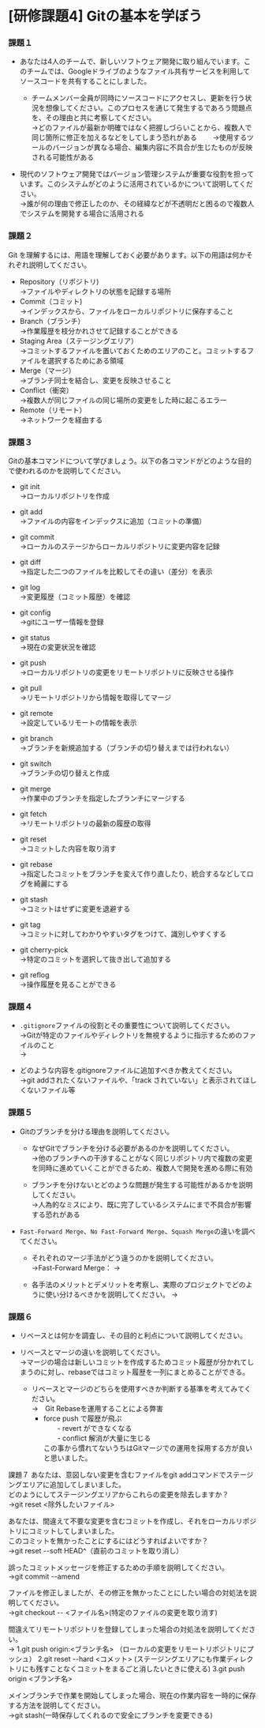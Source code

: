 # [研修課題4] Gitの基本を学ぼう

### 課題１

- あなたは4人のチームで、新しいソフトウェア開発に取り組んでいます。このチームでは、Googleドライブのようなファイル共有サービスを利用してソースコードを共有することにしました。
    - チームメンバー全員が同時にソースコードにアクセスし、更新を行う状況を想像してください。このプロセスを通じて発生するであろう問題点を、その理由と共に考察してください。  
      →どのファイルが最新か明確ではなく把握しづらいことから、複数人で同じ箇所に修正を加えるなどをしてしまう恐れがある　　
      →使用するツールのバージョンが異なる場合、編集内容に不具合が生じたものが反映される可能性がある  
      
- 現代のソフトウェア開発ではバージョン管理システムが重要な役割を担っています。このシステムがどのように活用されているかについて説明してください。  
  →誰が何の理由で修正したのか、その経緯などが不透明だと困るので複数人でシステムを開発する場合に活用される

### 課題２

Git を理解するには、用語を理解しておく必要があります。以下の用語は何かそれぞれ説明してください。

- Repository（リポジトリ)  
  →ファイルやディレクトリの状態を記録する場所
- Commit（コミット)  
  →インデックスから、ファイルをローカルリポジトリに保存すること  
- Branch（ブランチ）    
  →作業履歴を枝分かれさせて記録することができる
- Staging Area（ステージングエリア）  
  →コミットするファイルを置いておくためのエリアのこと。コミットするファイルを選択するためにある領域
- Merge（マージ）  
  →ブランチ同士を結合し、変更を反映させること
- Conflict（衝突）  
  →複数人が同じファイルの同じ場所の変更をした時に起こるエラー
- Remote（リモート）  
  →ネットワークを経由する

### 課題３

Gitの基本コマンドについて学びましょう。以下の各コマンドがどのような目的で使われるのかを説明してください。

- git init  
  →ローカルリポジトリを作成
  
- git add  
  →ファイルの内容をインデックスに追加（コミットの準備）
  
- git commit  
  →ローカルのステージからローカルリポジトリに変更内容を記録
  
- git diff  
  →指定した二つのファイルを比較してその違い（差分）を表示
  
- git log  
  →変更履歴（コミット履歴）を確認
  
- git config  
  →gitにユーザー情報を登録
  
- git status  
  →現在の変更状況を確認
  
- git push  
  →ローカルリポジトリの変更をリモートリポジトリに反映させる操作
  
- git pull  
  →リモートリポジトリから情報を取得してマージ
  
- git remote  
  →設定しているリモートの情報を表示
  
- git branch  
  →ブランチを新規追加する（ブランチの切り替えまでは行われない）
  
- git switch  
  →ブランチの切り替えと作成
  
- git merge  
  →作業中のブランチを指定したブランチにマージする
  
- git fetch  
  →リモートリポジトリの最新の履歴の取得
  
- git reset  
  →コミットした内容を取り消す
  
- git rebase  
  →指定したコミットをブランチを変えて作り直したり、統合するなどしてログを綺麗にする
  
- git stash  
  →コミットはせずに変更を退避する
  
- git tag  
  →コミットに対してわかりやすいタグをつけて、識別しやすくする
  
- git cherry-pick  
  →特定のコミットを選択して抜き出して追加する
  
- git reflog  
  →操作履歴を見ることができる
  
### 課題４

- `.gitignore`ファイルの役割とその重要性について説明してください。  
  →Gitが特定のファイルやディレクトリを無視するように指示するためのファイルのこと   
  →
  
- どのような内容を.gitignoreファイルに追加すべきか教えてください。  
  →git addされたくないファイルや、「track されていない」と表示されてほしくないファイル等

### 課題５

- Gitのブランチを分ける理由を説明してください。  
    - なぜGitでブランチを分ける必要があるのかを説明してください。  
      →他のブランチへの干渉することがなく同じリポジトリ内で複数の変更を同時に進めていくことができるため、複数人で開発を進める際に有効
      
    - ブランチを分けないとどのような問題が発生する可能性があるかを説明してください。  
      →人為的なミスにより、既に完了しているシステムにまで不具合が影響する恐れがある  
      
- `Fast-Forward Merge`、`No Fast-Forward Merge`、`Squash Merge`の違いを調べてください。  
    - それぞれのマージ手法がどう違うのかを説明してください。  
      →Fast-Forward Merge：
      →
      
    - 各手法のメリットとデメリットを考察し、実際のプロジェクトでどのように使い分けるべきかを説明してください。
      →

### 課題６

- リベースとは何かを調査し、その目的と利点について説明してください。  
- リベースとマージの違いを説明してください。    
  →マージの場合は新しいコミットを作成するためコミット履歴が分かれてしまうのに対し、rebaseではコミット履歴を一列にまとめることができる。
  
    - リベースとマージのどちらを使用すべきか判断する基準を考えてみてください。  
    →　Git Rebaseを運用することによる弊害  
         - force push で履歴が飛ぶ  
      　　- revert ができなくなる  
      　　- conflict 解消が大量に生じる  
      この事から慣れてないうちはGitマージでの運用を採用する方が良いと思いました。

課題７
あなたは、意図しない変更を含むファイルをgit addコマンドでステージングエリアに追加してしまいました。  
どのようにしてステージングエリアからこれらの変更を除去しますか？  
→git reset <除外したいファイル>  

あなたは、間違えて不要な変更を含むコミットを作成し、それをローカルリポジトリにコミットしてしまいました。  
このコミットを無かったことにするにはどうすればよいですか？  
→git reset --soft HEAD^（直前のコミットを取り消し）  

誤ったコミットメッセージを修正するための手順を説明してください。    
→git commit --amend  

ファイルを修正しましたが、その修正を無かったことにしたい場合の対処法を説明してください。  
→git checkout -- <ファイル名>(特定のファイルの変更を取り消す)

間違えてリモートリポジトリを登録してしまった場合の対処法を説明してください。  
→ 1.git push origin:<ブランチ名> （ローカルの変更をリモートリポジトリにプッシュ） 
  2.git reset --hard <コメット> (ステージングエリアにも作業ディレクトリにも残すことなくコミットをまるごと消したいときに使える)
  3.git push origin <ブランチ名>  
  
メインブランチで作業を開始してしまった場合、現在の作業内容を一時的に保存する方法を説明してください。  
→git stash(一時保存してくれるので安全にブランチを変更できる)


